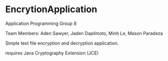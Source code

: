 # EncrytionApplication

Application Programming Group 8

Team Members: Aden Sawyer, Jaden Dapilmoto, Minh Le, Mason Paradeza

Simple text file encryption and decryption application.

requires Java Cryptography Extension (JCE)

